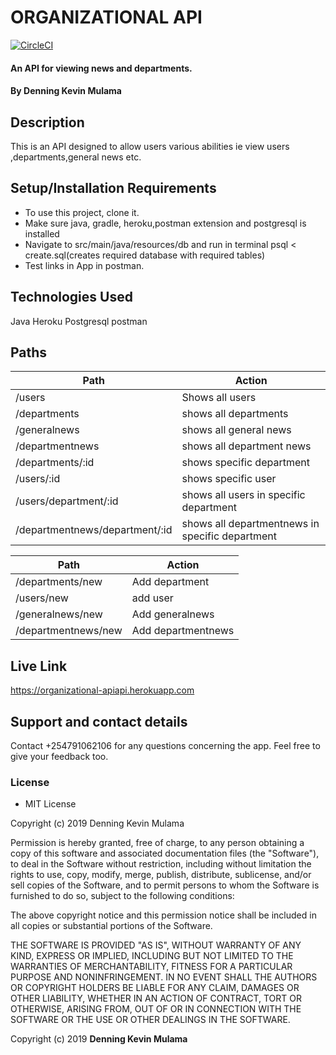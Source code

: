 # ORGANIZATIONAL API
[![CircleCI](https://circleci.com/gh/DENNINGKEVIN/OrganizationalAPI.svg?style=svg)](https://circleci.com/gh/DENNINGKEVIN/OrganizationalAPI)
#### An API for viewing news and departments.
#### By **Denning Kevin Mulama**

## Description
This is an API designed to allow users various abilities ie view users ,departments,general news etc.

## Setup/Installation Requirements
* To use this project, clone it.
* Make sure java, gradle, heroku,postman extension and postgresql is installed
* Navigate to src/main/java/resources/db and run in terminal psql < create.sql(creates required database with required tables)
* Test links in App in postman.
## Technologies Used
Java
Heroku
Postgresql
postman

## Paths


| Path                           | Action                                           |
| ---                            | ---                                              |
| /users                         | Shows all users                                  |
| /departments                   | shows all departments                            |
| /generalnews                   | shows all general news                           |
| /departmentnews                | shows all department news                        |
| /departments/:id               | shows specific department                        |
| /users/:id                     | shows specific user                              |
| /users/department/:id          | shows all users in specific department           |
| /departmentnews/department/:id | shows all departmentnews in specific department  |


| Path                 | Action              |
| ---                  | ---                 |
| /departments/new     | Add department      |
| /users/new           | add user            |
| /generalnews/new     | Add generalnews     |
| /departmentnews/new  | Add departmentnews  |

## Live Link
https://organizational-apiapi.herokuapp.com

## Support and contact details
Contact +254791062106 for any questions concerning the app. Feel free to give your feedback too.
### License
* MIT License

Copyright (c) 2019 Denning Kevin Mulama

Permission is hereby granted, free of charge, to any person obtaining a copy
of this software and associated documentation files (the "Software"), to deal
in the Software without restriction, including without limitation the rights
to use, copy, modify, merge, publish, distribute, sublicense, and/or sell
copies of the Software, and to permit persons to whom the Software is
furnished to do so, subject to the following conditions:

The above copyright notice and this permission notice shall be included in all
copies or substantial portions of the Software.

THE SOFTWARE IS PROVIDED "AS IS", WITHOUT WARRANTY OF ANY KIND, EXPRESS OR
IMPLIED, INCLUDING BUT NOT LIMITED TO THE WARRANTIES OF MERCHANTABILITY,
FITNESS FOR A PARTICULAR PURPOSE AND NONINFRINGEMENT. IN NO EVENT SHALL THE
AUTHORS OR COPYRIGHT HOLDERS BE LIABLE FOR ANY CLAIM, DAMAGES OR OTHER
LIABILITY, WHETHER IN AN ACTION OF CONTRACT, TORT OR OTHERWISE, ARISING FROM,
OUT OF OR IN CONNECTION WITH THE SOFTWARE OR THE USE OR OTHER DEALINGS IN THE
SOFTWARE.

Copyright (c) 2019 **Denning Kevin Mulama**
